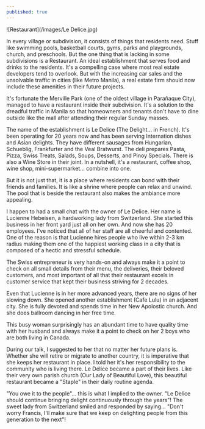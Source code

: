 ```yaml
---
published: true
---
```

![Restaurant](/images/Le Delice.jpg)

In every village or subdivision, it consists of things that residents need. Stuff like swimming pools, basketball courts, gyms, parks and playgrounds, church, and preschools.
But the one thing that is lacking in some subdivisions is a Restaurant. An ideal establishment that serves food and drinks to the residents. It's a compelling case where most real estate developers tend to overlook. 
But with the increasing car sales and the unsolvable traffic in cities (like Metro Manila), a real estate firm should now include these amenities in their future projects. 

It's fortunate the Merville Park (one of the oldest village in Parañaque City), managed to have a restaurant inside their subdivision. It's a solution to the dreadful traffic in Manila so that homeowners and tenants don't have to dine outside like the mall after attending their regular Sunday masses. 

The name of the establishment is Le Delice (The Delight... in French). It's been operating for 20 years now and has been serving Internation dishes and Asian delights. They have different sausages from Hungarian, Schueblig, Frankfurter and the Veal Bratwurst. 
The deli prepares Pasta, Pizza, Swiss Treats, Salads, Soups, Desserts, and Pinoy Specials. There is also a Wine Store in their joint. 
In a nutshell, it's a restaurant, coffee shop, wine shop, mini-supermarket... combine into one. 

But it is not just that, it is a place where residents can bond with their friends and families. It is like a shrine where people can relax and unwind. The pool that is beside the restaurant also makes the ambiance more appealing. 

I happen to had a small chat with the owner of Le Delice. Her name is Lucienne Hebeisen, a hardworking lady from Switzerland. She started this business in her front yard just all on her own. And now she has 20 employees. I've noticed that all of her staff are all cheerful and contented. One of the reason is that Lucienne hires people who live within 2-3 km radius making them one of the happiest working class in a city that is composed of a hectic and stressful schedule. 

The Swiss entrepreneur is very hands-on and always make it a point to check on all small details from their menu, the deliveries, their beloved customers, and most important of all that their restaurant excels in customer service that kept their business striving for 2 decades.

Even that Lucienne is in her more advanced years, there are no signs of her slowing down. She opened another establishment (Cafe Lulu) in an adjacent city.  She is fully devoted and spends time in her New Apolostic church. And she does ballroom dancing in her free time. 

This busy woman surprisingly has an abundant time to have quality time with her husband and always make it a point to check on her 2 boys who are both living in Canada. 

During our talk, I suggested to her that no matter her future plans is. Whether she will retire or migrate to another country, it is imperative that she keeps her restaurant in place. 
I told her it's her responsibility to the community who is living there. Le Delice became a part of their lives. Like their very own parish church (Our Lady of Beautiful Love), this beautiful restaurant became a "Staple" in their daily routine agenda.  

"You owe it to the people"... this is what I implied to the owner.  "Le Delice should continue bringing delight continuously through the years"! 
The sweet lady from Switzerland smiled and responded by saying... "Don't worry Francis, I'll make sure that we keep on delighting people from this generation to the next"!  
